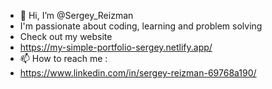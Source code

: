 * 👋 Hi, I’m @Sergey_Reizman
* I'm passionate about coding, learning and problem solving
* Check out my website 
* https://my-simple-portfolio-sergey.netlify.app/
* 📫 How to reach me : 
* https://www.linkedin.com/in/sergey-reizman-69768a190/
